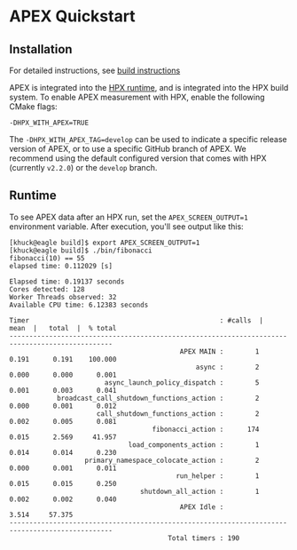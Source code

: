 # APEX Quickstart

## Installation

For detailed instructions, see [build instructions](install.md#installation_with_hpx)

APEX is integrated into the [HPX runtime](https://hpx.stellar-group.org), and is integrated into the HPX build system.  To enable APEX measurement with HPX, enable the following CMake flags:

```
-DHPX_WITH_APEX=TRUE
```

The `-DHPX_WITH_APEX_TAG=develop` can be used to indicate a specific release version of APEX, or to use a specific GitHub branch of APEX.  We recommend using the default configured version that comes with HPX (currently `v2.2.0`) or the `develop` branch.

## Runtime

To see APEX data after an HPX run, set the `APEX_SCREEN_OUTPUT=1` environment variable.  After execution, you'll see output like this:

```
[khuck@eagle build]$ export APEX_SCREEN_OUTPUT=1
[khuck@eagle build]$ ./bin/fibonacci
fibonacci(10) == 55
elapsed time: 0.112029 [s]

Elapsed time: 0.19137 seconds
Cores detected: 128
Worker Threads observed: 32
Available CPU time: 6.12383 seconds

Timer                                                : #calls  |    mean  |   total  |  % total
------------------------------------------------------------------------------------------------
                                           APEX MAIN :        1      0.191      0.191    100.000
                                               async :        2      0.000      0.000      0.001
                        async_launch_policy_dispatch :        5      0.001      0.003      0.041
            broadcast_call_shutdown_functions_action :        2      0.000      0.001      0.012
                      call_shutdown_functions_action :        2      0.002      0.005      0.081
                                    fibonacci_action :      174      0.015      2.569     41.957
                              load_components_action :        1      0.014      0.014      0.230
                   primary_namespace_colocate_action :        2      0.000      0.001      0.011
                                          run_helper :        1      0.015      0.015      0.250
                                 shutdown_all_action :        1      0.002      0.002      0.040
                                           APEX Idle :                          3.514     57.375
------------------------------------------------------------------------------------------------
                                        Total timers : 190
```
